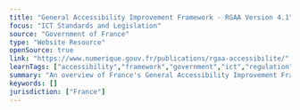 ```yaml
---
title: "General Accessibility Improvement Framework - RGAA Version 4.1"
focus: "ICT Standards and Legislation"
source: "Government of France"
type: "Website Resource"
openSource: true
link: "https://www.numerique.gouv.fr/publications/rgaa-accessibilite/"
learnTags: ["accessibility","framework","government","ict","regulation"]
summary: "An overview of France's General Accessibility Improvement Framework."
keywords: []
jurisdiction: ["France"]
---
```

